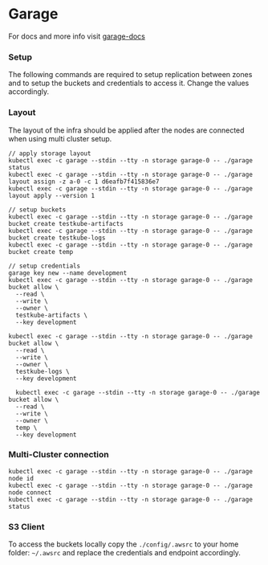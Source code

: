 # Garage
For docs and more info visit [garage-docs](https://garagehq.deuxfleurs.fr/documentation/quick-start/)

### Setup
The following commands are required to setup replication between zones and to setup the buckets and credentials to access it. Change the values accordingly.

### Layout
The layout of the infra should be applied after the nodes are connected when using multi cluster setup.

```
// apply storage layout
kubectl exec -c garage --stdin --tty -n storage garage-0 -- ./garage status
kubectl exec -c garage --stdin --tty -n storage garage-0 -- ./garage layout assign -z a-0 -c 1 d6eafb7f415836e7
kubectl exec -c garage --stdin --tty -n storage garage-0 -- ./garage layout apply --version 1

// setup buckets
kubectl exec -c garage --stdin --tty -n storage garage-0 -- ./garage bucket create testkube-artifacts 
kubectl exec -c garage --stdin --tty -n storage garage-0 -- ./garage bucket create testkube-logs
kubectl exec -c garage --stdin --tty -n storage garage-0 -- ./garage bucket create temp

// setup credentials
garage key new --name development
kubectl exec -c garage --stdin --tty -n storage garage-0 -- ./garage bucket allow \
  --read \
  --write \
  --owner \
  testkube-artifacts \
  --key development

kubectl exec -c garage --stdin --tty -n storage garage-0 -- ./garage bucket allow \
  --read \
  --write \
  --owner \
  testkube-logs \
  --key development

  kubectl exec -c garage --stdin --tty -n storage garage-0 -- ./garage bucket allow \
  --read \
  --write \
  --owner \
  temp \
  --key development
```

### Multi-Cluster connection
```
kubectl exec -c garage --stdin --tty -n storage garage-0 -- ./garage node id
kubectl exec -c garage --stdin --tty -n storage garage-0 -- ./garage node connect
kubectl exec -c garage --stdin --tty -n storage garage-0 -- ./garage status
```

### S3 Client
To access the buckets locally copy the `./config/.awsrc` to your home folder: `~/.awsrc` and replace the credentials and endpoint accordingly.
